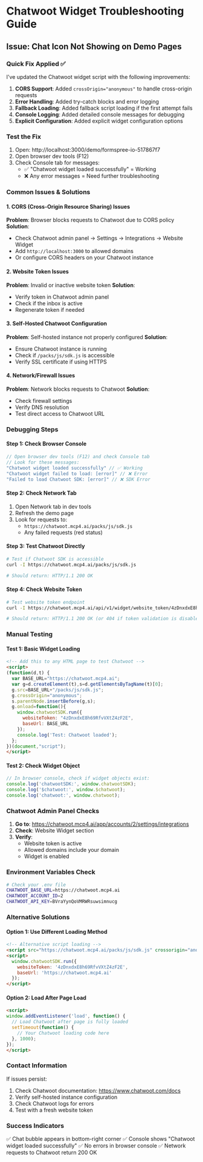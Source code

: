 # Chatwoot Widget Troubleshooting Guide

## Issue: Chat Icon Not Showing on Demo Pages

### Quick Fix Applied ✅
I've updated the Chatwoot widget script with the following improvements:

1. **CORS Support**: Added `crossOrigin="anonymous"` to handle cross-origin requests
2. **Error Handling**: Added try-catch blocks and error logging
3. **Fallback Loading**: Added fallback script loading if the first attempt fails
4. **Console Logging**: Added detailed console messages for debugging
5. **Explicit Configuration**: Added explicit widget configuration options

### Test the Fix
1. Open: http://localhost:3000/demo/formspree-io-517867f7
2. Open browser dev tools (F12)
3. Check Console tab for messages:
   - ✅ "Chatwoot widget loaded successfully" = Working
   - ❌ Any error messages = Need further troubleshooting

### Common Issues & Solutions

#### 1. CORS (Cross-Origin Resource Sharing) Issues
**Problem**: Browser blocks requests to Chatwoot due to CORS policy
**Solution**: 
- Check Chatwoot admin panel → Settings → Integrations → Website Widget
- Add `http://localhost:3000` to allowed domains
- Or configure CORS headers on your Chatwoot instance

#### 2. Website Token Issues
**Problem**: Invalid or inactive website token
**Solution**:
- Verify token in Chatwoot admin panel
- Check if the inbox is active
- Regenerate token if needed

#### 3. Self-Hosted Chatwoot Configuration
**Problem**: Self-hosted instance not properly configured
**Solution**:
- Ensure Chatwoot instance is running
- Check if `/packs/js/sdk.js` is accessible
- Verify SSL certificate if using HTTPS

#### 4. Network/Firewall Issues
**Problem**: Network blocks requests to Chatwoot
**Solution**:
- Check firewall settings
- Verify DNS resolution
- Test direct access to Chatwoot URL

### Debugging Steps

#### Step 1: Check Browser Console
```javascript
// Open browser dev tools (F12) and check Console tab
// Look for these messages:
"Chatwoot widget loaded successfully" // ✅ Working
"Chatwoot widget failed to load: [error]" // ❌ Error
"Failed to load Chatwoot SDK: [error]" // ❌ SDK Error
```

#### Step 2: Check Network Tab
1. Open Network tab in dev tools
2. Refresh the demo page
3. Look for requests to:
   - `https://chatwoot.mcp4.ai/packs/js/sdk.js`
   - Any failed requests (red status)

#### Step 3: Test Chatwoot Directly
```bash
# Test if Chatwoot SDK is accessible
curl -I https://chatwoot.mcp4.ai/packs/js/sdk.js

# Should return: HTTP/1.1 200 OK
```

#### Step 4: Check Website Token
```bash
# Test website token endpoint
curl -I https://chatwoot.mcp4.ai/api/v1/widget/website_token/4zDnxdxE8h69RfvVXtZ4zF2E

# Should return: HTTP/1.1 200 OK (or 404 if token validation is disabled)
```

### Manual Testing

#### Test 1: Basic Widget Loading
```html
<!-- Add this to any HTML page to test Chatwoot -->
<script>
(function(d,t) {
  var BASE_URL="https://chatwoot.mcp4.ai";
  var g=d.createElement(t),s=d.getElementsByTagName(t)[0];
  g.src=BASE_URL+"/packs/js/sdk.js"; 
  g.crossOrigin="anonymous";
  s.parentNode.insertBefore(g,s);
  g.onload=function(){
    window.chatwootSDK.run({ 
      websiteToken: "4zDnxdxE8h69RfvVXtZ4zF2E", 
      baseUrl: BASE_URL 
    });
    console.log('Test: Chatwoot loaded');
  };
})(document,"script");
</script>
```

#### Test 2: Check Widget Object
```javascript
// In browser console, check if widget objects exist:
console.log('chatwootSDK:', window.chatwootSDK);
console.log('$chatwoot:', window.$chatwoot);
console.log('chatwoot:', window.chatwoot);
```

### Chatwoot Admin Panel Checks

1. **Go to**: https://chatwoot.mcp4.ai/app/accounts/2/settings/integrations
2. **Check**: Website Widget section
3. **Verify**:
   - Website token is active
   - Allowed domains include your domain
   - Widget is enabled

### Environment Variables Check

```bash
# Check your .env file
CHATWOOT_BASE_URL=https://chatwoot.mcp4.ai
CHATWOOT_ACCOUNT_ID=2
CHATWOOT_API_KEY=BVraYynQoVMRWRsuwsimnucg
```

### Alternative Solutions

#### Option 1: Use Different Loading Method
```html
<!-- Alternative script loading -->
<script src="https://chatwoot.mcp4.ai/packs/js/sdk.js" crossorigin="anonymous"></script>
<script>
  window.chatwootSDK.run({
    websiteToken: '4zDnxdxE8h69RfvVXtZ4zF2E',
    baseUrl: 'https://chatwoot.mcp4.ai'
  });
</script>
```

#### Option 2: Load After Page Load
```html
<script>
window.addEventListener('load', function() {
  // Load Chatwoot after page is fully loaded
  setTimeout(function() {
    // Your Chatwoot loading code here
  }, 1000);
});
</script>
```

### Contact Information
If issues persist:
1. Check Chatwoot documentation: https://www.chatwoot.com/docs
2. Verify self-hosted instance configuration
3. Check Chatwoot logs for errors
4. Test with a fresh website token

### Success Indicators
✅ Chat bubble appears in bottom-right corner
✅ Console shows "Chatwoot widget loaded successfully"
✅ No errors in browser console
✅ Network requests to Chatwoot return 200 OK
